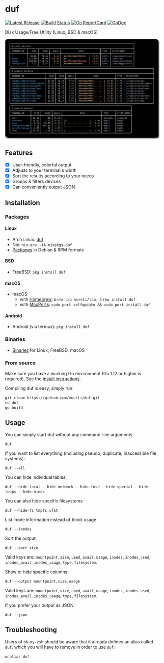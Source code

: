 # duf

[![Latest Release](https://img.shields.io/github/release/muesli/duf.svg)](https://github.com/muesli/duf/releases)
[![Build Status](https://github.com/muesli/duf/workflows/build/badge.svg)](https://github.com/muesli/duf/actions)
[![Go ReportCard](http://goreportcard.com/badge/muesli/duf)](http://goreportcard.com/report/muesli/duf)
[![GoDoc](https://godoc.org/github.com/golang/gddo?status.svg)](https://pkg.go.dev/github.com/muesli/duf)

Disk Usage/Free Utility (Linux, BSD & macOS)

![duf](/duf.png)

## Features

- [x] User-friendly, colorful output
- [x] Adjusts to your terminal's width
- [x] Sort the results according to your needs
- [x] Groups & filters devices
- [x] Can conveniently output JSON

## Installation

### Packages

#### Linux
- Arch Linux: [duf](https://aur.archlinux.org/packages/duf/)
- Nix: `nix-env -iA nixpkgs.duf`
- [Packages](https://github.com/muesli/duf/releases) in Debian & RPM formats

#### BSD
- FreeBSD: `pkg install duf`

#### macOS
- macOS:
  - with [Homebrew](https://brew.sh/): `brew tap muesli/tap; brew install duf`
  - with [MacPorts](https://www.macports.org): `sudo port selfupdate && sudo port install duf`

#### Android
- Android (via termux): `pkg install duf`

### Binaries
- [Binaries](https://github.com/muesli/duf/releases) for Linux, FreeBSD, macOS

### From source

Make sure you have a working Go environment (Go 1.12 or higher is required).
See the [install instructions](http://golang.org/doc/install.html).

Compiling duf is easy, simply run:

    git clone https://github.com/muesli/duf.git
    cd duf
    go build

## Usage

You can simply start duf without any command-line arguments:

    duf

If you want to list everything (including pseudo, duplicate, inaccessible file systems):

    duf --all

You can hide individual tables:

    duf --hide-local --hide-network --hide-fuse --hide-special --hide-loops --hide-binds

You can also hide specific filesystems:

    duf --hide-fs tmpfs,vfat

List inode information instead of block usage:

    duf --inodes

Sort the output:

    duf --sort size

Valid keys are: `mountpoint`, `size`, `used`, `avail`, `usage`, `inodes`,
`inodes_used`, `inodes_avail`, `inodes_usage`, `type`, `filesystem`.

Show or hide specific columns:

    duf --output mountpoint,size,usage

Valid keys are: `mountpoint`, `size`, `used`, `avail`, `usage`, `inodes`,
`inodes_used`, `inodes_avail`, `inodes_usage`, `type`, `filesystem`.

If you prefer your output as JSON:

    duf --json

## Troubleshooting

Users of `oh-my-zsh` should be aware that it already defines an alias called
`duf`, which you will have to remove in order to use `duf`:

    unalias duf
